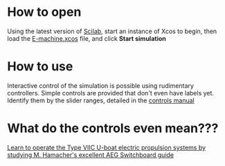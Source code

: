 # How to open
Using the latest version of [Scilab](https://www.scilab.org/download/), start an instance of Xcos to begin, then load the [E-machine.xcos](./E-machine.xcos) file, and click **Start simulation**

# How to use
Interactive control of the simulation is possible using rudimentary controllers. Simple controls are provided that don't even have labels yet. Identify them by the slider ranges, detailed in the [controls manual](./doc/controls.md)

# What do the controls even mean???
[Learn to operate the Type VIIC U-boat electric propulsion systems by studying M. Hamacher's excellent AEG Switchboard guide](https://docs.google.com/presentation/d/10cgRHYVT2sps_KEnYv6NkDwLTHxya-KoVS2EHBXVNQY/)
